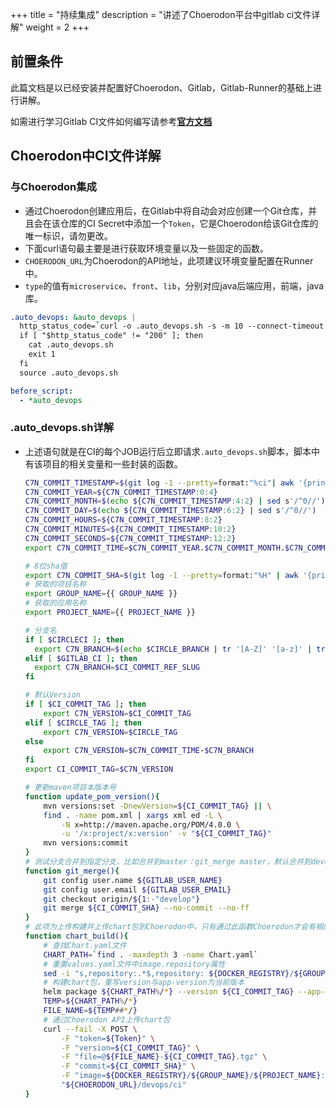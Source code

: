+++
title = "持续集成"
description = "讲述了Choerodon平台中gitlab ci文件详解"
weight = 2
+++

## 前置条件

此篇文档是以已经安装并配置好Choerodon、Gitlab，Gitlab-Runner的基础上进行讲解。

如需进行学习Gitlab CI文件如何编写请参考[**官方文档**](https://docs.gitlab.com/ee/ci/yaml/README.html)

## Choerodon中CI文件详解

### 与Choerodon集成

- 通过Choerodon创建应用后，在Gitlab中将自动会对应创建一个Git仓库，并且会在该仓库的CI Secret中添加一个`Token`，它是Choerodon给该Git仓库的唯一标识，请勿更改。
- 下面curl语句最主要是进行获取环境变量以及一些固定的函数。
- `CHOERODON_URL`为Choerodon的API地址，此项建议环境变量配置在Runner中。
- `type`的值有`microservice`、`front`、`lib`，分别对应java后端应用，前端，java库。

```yaml
.auto_devops: &auto_devops |
  http_status_code=`curl -o .auto_devops.sh -s -m 10 --connect-timeout 10 -w %{http_code} "${CHOERODON_URL}/devops/ci?token=${Token}"`
  if [ "$http_status_code" != "200" ]; then
    cat .auto_devops.sh
    exit 1
  fi
  source .auto_devops.sh

before_script:
  - *auto_devops
```

### .auto_devops.sh详解
- 上述语句就是在CI的每个JOB运行后立即请求`.auto_devops.sh`脚本，脚本中有该项目的相关变量和一些封装的函数。

    ```bash
    C7N_COMMIT_TIMESTAMP=$(git log -1 --pretty=format:"%ci"| awk '{print $1$2}' | sed 's/[-:]//g')
    C7N_COMMIT_YEAR=${C7N_COMMIT_TIMESTAMP:0:4}
    C7N_COMMIT_MONTH=$(echo ${C7N_COMMIT_TIMESTAMP:4:2} | sed s'/^0//')
    C7N_COMMIT_DAY=$(echo ${C7N_COMMIT_TIMESTAMP:6:2} | sed s'/^0//')
    C7N_COMMIT_HOURS=${C7N_COMMIT_TIMESTAMP:8:2}
    C7N_COMMIT_MINUTES=${C7N_COMMIT_TIMESTAMP:10:2}
    C7N_COMMIT_SECONDS=${C7N_COMMIT_TIMESTAMP:12:2}
    export C7N_COMMIT_TIME=$C7N_COMMIT_YEAR.$C7N_COMMIT_MONTH.$C7N_COMMIT_DAY-$C7N_COMMIT_HOURS$C7N_COMMIT_MINUTES$C7N_COMMIT_SECONDS
    
    # 8位sha值
    export C7N_COMMIT_SHA=$(git log -1 --pretty=format:"%H" | awk '{print substr($1,1,8)}')
    # 获取的项目名称
    export GROUP_NAME={{ GROUP_NAME }}
    # 获取的应用名称
    export PROJECT_NAME={{ PROJECT_NAME }}
    
    # 分支名
    if [ $CIRCLECI ]; then
      export C7N_BRANCH=$(echo $CIRCLE_BRANCH | tr '[A-Z]' '[a-z]' | tr '[:punct:]' '-')
    elif [ $GITLAB_CI ]; then
      export C7N_BRANCH=$CI_COMMIT_REF_SLUG
    fi
    
    # 默认Version
    if [ $CI_COMMIT_TAG ]; then
        export C7N_VERSION=$CI_COMMIT_TAG
    elif [ $CIRCLE_TAG ]; then
        export C7N_VERSION=$CIRCLE_TAG
    else
        export C7N_VERSION=$C7N_COMMIT_TIME-$C7N_BRANCH
    fi
    export CI_COMMIT_TAG=$C7N_VERSION
    
    # 更新maven项目本版本号
    function update_pom_version(){
        mvn versions:set -DnewVersion=${CI_COMMIT_TAG} || \
        find . -name pom.xml | xargs xml ed -L \
            -N x=http://maven.apache.org/POM/4.0.0 \
            -u '/x:project/x:version' -v "${CI_COMMIT_TAG}"
        mvn versions:commit
    }
    # 测试分支合并到指定分支，比如合并到master：git_merge master，默认合并到develop
    function git_merge(){
        git config user.name ${GITLAB_USER_NAME}
        git config user.email ${GITLAB_USER_EMAIL}
        git checkout origin/${1:-"develop"}
        git merge ${CI_COMMIT_SHA} --no-commit --no-ff
    }
    # 此项为上传构建并上传chart包到Choerodon中，只有通过此函数Choerodon才会有相应版本记录。
    function chart_build(){
        # 查找Chart.yaml文件
        CHART_PATH=`find . -maxdepth 3 -name Chart.yaml`
        # 重置values.yaml文件中image.repository属性
        sed -i "s,repository:.*$,repository: ${DOCKER_REGISTRY}/${GROUP_NAME}/${PROJECT_NAME},g" ${CHART_PATH%/*}/values.yaml
        # 构建chart包，重写version与app-version为当前版本
        helm package ${CHART_PATH%/*} --version ${CI_COMMIT_TAG} --app-version ${CI_COMMIT_TAG}
        TEMP=${CHART_PATH%/*}
        FILE_NAME=${TEMP##*/}
        # 通过Choerodon API上传chart包
        curl --fail -X POST \
            -F "token=${Token}" \
            -F "version=${CI_COMMIT_TAG}" \
            -F "file=@${FILE_NAME}-${CI_COMMIT_TAG}.tgz" \
            -F "commit=${CI_COMMIT_SHA}" \
            -F "image=${DOCKER_REGISTRY}/${GROUP_NAME}/${PROJECT_NAME}:${CI_COMMIT_TAG}" \
            "${CHOERODON_URL}/devops/ci"
    }
    ```